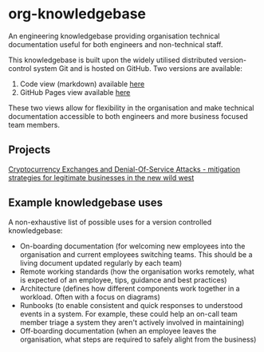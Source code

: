 # org-knowledgebase
An engineering knowledgebase providing organisation technical documentation useful for both engineers and non-technical staff.

This knowledgebase is built upon the widely utilised distributed version-control system Git and is hosted on GitHub. Two versions are available:

1. Code view (markdown) available [here](https://github.com/danpilch/org-knowledgebase/blob/master/README.md)
2. GitHub Pages view available [here](https://danpilch.github.io/org-knowledgebase/)

These two views allow for flexibility in the organisation and make technical documentation accessible to both engineers and more business focused team members.

## Projects

[Cryptocurrency Exchanges and Denial-Of-Service Attacks - mitigation strategies for legitimate businesses in the new wild west](./projects/ddos.md)

## Example knowledgebase uses

A non-exhaustive list of possible uses for a version controlled knowledgebase:

- On-boarding documentation (for welcoming new employees into the organisation and current employees switching teams. This should be a living document updated regularly by each team)
- Remote working standards (how the organisation works remotely, what is expected of an employee, tips, guidance and best practices)
- Architecture (defines how different components work together in a workload. Often with a focus on diagrams)
- Runbooks (to enable consistent and quick responses to understood events in a system. For example, these could help an on-call team member triage a system they aren't actively involved in maintaining)
- Off-boarding documentation (when an employee leaves the organisation, what steps are required to safely alight from the business)
